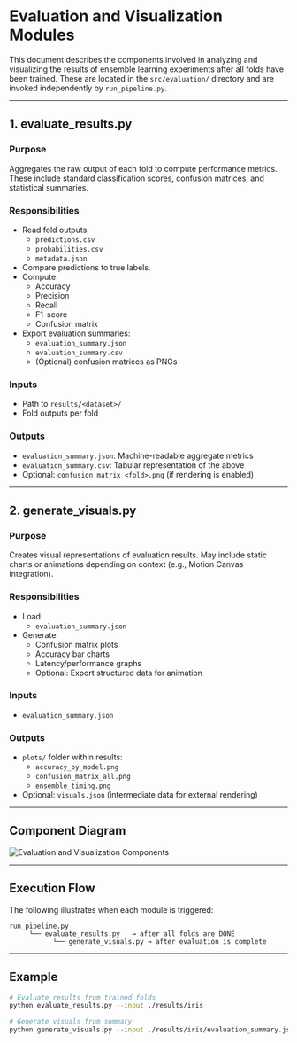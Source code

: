 # Evaluation and Visualization Modules

This document describes the components involved in analyzing and visualizing the results of ensemble learning experiments after all folds have been trained. These are located in the `src/evaluation/` directory and are invoked independently by `run_pipeline.py`.

---

## 1. evaluate_results.py

### Purpose

Aggregates the raw output of each fold to compute performance metrics. These include standard classification scores, confusion matrices, and statistical summaries.

### Responsibilities

- Read fold outputs:
  - `predictions.csv`
  - `probabilities.csv`
  - `metadata.json`
- Compare predictions to true labels.
- Compute:
  - Accuracy
  - Precision
  - Recall
  - F1-score
  - Confusion matrix
- Export evaluation summaries:
  - `evaluation_summary.json`
  - `evaluation_summary.csv`
  - (Optional) confusion matrices as PNGs

### Inputs

- Path to `results/<dataset>/`
- Fold outputs per fold

### Outputs

- `evaluation_summary.json`: Machine-readable aggregate metrics
- `evaluation_summary.csv`: Tabular representation of the above
- Optional: `confusion_matrix_<fold>.png` (if rendering is enabled)

---

## 2. generate_visuals.py

### Purpose

Creates visual representations of evaluation results. May include static charts or animations depending on context (e.g., Motion Canvas integration).

### Responsibilities

- Load:
  - `evaluation_summary.json`
- Generate:
  - Confusion matrix plots
  - Accuracy bar charts
  - Latency/performance graphs
  - Optional: Export structured data for animation

### Inputs

- `evaluation_summary.json`

### Outputs

- `plots/` folder within results:
  - `accuracy_by_model.png`
  - `confusion_matrix_all.png`
  - `ensemble_timing.png`
- Optional: `visuals.json` (intermediate data for external rendering)

---

## Component Diagram

![Evaluation and Visualization Components](../../rendered/diagrams/evaluation_modules.svg)

---

## Execution Flow

The following illustrates when each module is triggered:

```plaintext
run_pipeline.py
     └── evaluate_results.py   → after all folds are DONE
           └── generate_visuals.py → after evaluation is complete
````

---

## Example

```bash
# Evaluate results from trained folds
python evaluate_results.py --input ./results/iris

# Generate visuals from summary
python generate_visuals.py --input ./results/iris/evaluation_summary.json
```

